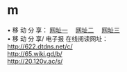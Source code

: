 # m
&#8226; 移 动 分 享：
<a href="http://622.dtdns.net/c/" target="_blank">网址一</a>
　<a href="http://65.wiki.gd/b/" target="_blank">网址二</a>
　<a href="http://20.120v.ac/s/" target="_blank">网址三</a>
　<br />
&#8226; 移 动 分 享/ 电子报 在线阅读网址：<br />
<a href="http://622.dtdns.net/c/" target="_blank">http://622.dtdns.net/c/</a><br />
<a href="http://65.wiki.gd/b/" target="_blank">http://65.wiki.gd/b/</a><br />
<a href="http://20.120v.ac/s/" target="_blank">http://20.120v.ac/s/</a><br />
